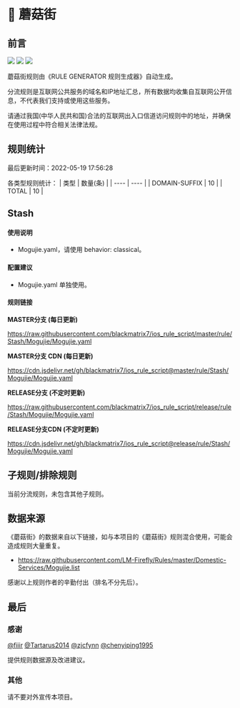 # 🧸 蘑菇街

## 前言

![](https://shields.io/badge/-移除重复规则-ff69b4) ![](https://shields.io/badge/-DOMAIN与DOMAIN--SUFFIX合并-green) ![](https://shields.io/badge/-IP--CIDR(6)合并-blueviolet) 

蘑菇街规则由《RULE GENERATOR 规则生成器》自动生成。

分流规则是互联网公共服务的域名和IP地址汇总，所有数据均收集自互联网公开信息，不代表我们支持或使用这些服务。

请通过我国(中华人民共和国)合法的互联网出入口信道访问规则中的地址，并确保在使用过程中符合相关法律法规。

## 规则统计

最后更新时间：2022-05-19 17:56:28

各类型规则统计：
| 类型 | 数量(条)  | 
| ---- | ----  |
| DOMAIN-SUFFIX | 10  | 
| TOTAL | 10  | 


## Stash 

#### 使用说明
- Mogujie.yaml，请使用 behavior: classical。

#### 配置建议
- Mogujie.yaml 单独使用。

#### 规则链接
**MASTER分支 (每日更新)**

https://raw.githubusercontent.com/blackmatrix7/ios_rule_script/master/rule/Stash/Mogujie/Mogujie.yaml

**MASTER分支 CDN (每日更新)**

https://cdn.jsdelivr.net/gh/blackmatrix7/ios_rule_script@master/rule/Stash/Mogujie/Mogujie.yaml

**RELEASE分支 (不定时更新)**

https://raw.githubusercontent.com/blackmatrix7/ios_rule_script/release/rule/Stash/Mogujie/Mogujie.yaml

**RELEASE分支CDN (不定时更新)**

https://cdn.jsdelivr.net/gh/blackmatrix7/ios_rule_script@release/rule/Stash/Mogujie/Mogujie.yaml

## 子规则/排除规则


当前分流规则，未包含其他子规则。

## 数据来源

《蘑菇街》的数据来自以下链接，如与本项目的《蘑菇街》规则混合使用，可能会造成规则大量重复。

- https://raw.githubusercontent.com/LM-Firefly/Rules/master/Domestic-Services/Mogujie.list


感谢以上规则作者的辛勤付出（排名不分先后）。

## 最后

### 感谢

[@fiiir](https://github.com/fiiir) [@Tartarus2014](https://github.com/Tartarus2014) [@zjcfynn](https://github.com/zjcfynn) [@chenyiping1995](https://github.com/chenyiping1995) 

提供规则数据源及改进建议。

### 其他

请不要对外宣传本项目。